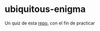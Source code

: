 # ubiquitous-enigma
Un quiz de esta [repo](https://github.com/videsk/quiz-vue-chart), con el fin de practicar 


